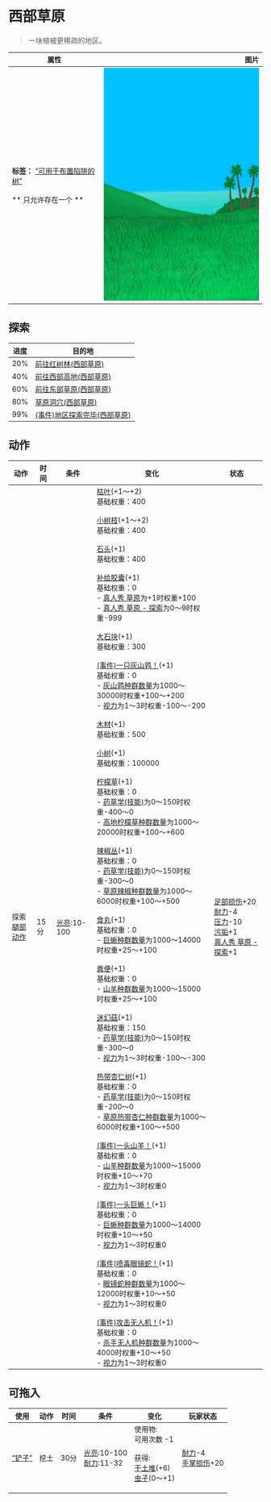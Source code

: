 # 西部草原  
> 一块植被更稀疏的地区。  
  
  属性  |   图片   
 ----  |  ----:   
 **标签：**	[“可用于布置陷阱的树”](tag_SnareCompatible.md)<br><br>** 只允许存在一个 **  |  ![](Sprite/Grasslands.png)   
  
## 探索  
进度  |  目的地  
----  |  ----  
20%  |  [前往红树林(西部草原)](Path_GrasslandsWToMangroves.md)  
40%  |  [前往西部高地(西部草原)](Path_GrasslandsWToHighlandsW.md)  
60%  |  [前往东部草原(西部草原)](Path_GrasslandsWToGrasslandsE.md)  
80%  |  [草原洞穴(西部草原)](CaveGrasslandsEntrance.md)  
99%  |  [(事件)地区探索完毕(西部草原)](Event_GrasslandsWExplored.md)  
## 动作  
动作  |  时间  |  条件  |  变化  |  状态  
----  |  ----  |  ----  |  ----  |  ----  
探索<br>[腿部动作](LegAction.md)  |  15分  |  [光亮](Light.md):10-100  |  [枯叶](LeavesDry.md)(+1～+2)<br>基础权重：400<br><br>[小树枝](Sticks.md)(+1～+2)<br>基础权重：400<br><br>[石头](Stone.md)(+1)<br>基础权重：400<br><br>[补给胶囊](TV_SupplyCapsule.md)(+1)<br>基础权重：0<br>- [真人秀 草原](TV_Grasslands.md)为+1时权重+100<br>- [真人秀 草原 - 探索](TV_GrasslandsExplore.md)为0～9时权重-999<br><br>[大石块](StoneHeavy.md)(+1)<br>基础权重：300<br><br>[(事件)一只灰山鹑！](Event_PartridgeFight.md)(+1)<br>基础权重：0<br>- [灰山鹑种群数量](Pop_Partridge.md)为1000～30000时权重+100～+200<br>- [视力](Myopia.md)为1～3时权重-100～-200<br><br>[木材](Wood.md)(+1)<br>基础权重：500<br><br>[小树](SmallTree.md)(+1)<br>基础权重：100000<br><br>[柠檬草](Lemongrass.md)(+1)<br>基础权重：0<br>- [药草学(技能)](Skill_Herbology.md)为0～150时权重-400～0<br>- [高地柠檬草种群数量](LemonGrass_HighlandsPop.md)为1000～20000时权重+100～+600<br><br>[辣椒丛](ChiliPlant.md)(+1)<br>基础权重：0<br>- [药草学(技能)](Skill_Herbology.md)为0～150时权重-300～0<br>- [草原辣椒种群数量](Chilies_GrasslandPop.md)为1000～6000时权重+100～+500<br><br>[食丸](GastricPellet.md)(+1)<br>基础权重：0<br>- [巨蜥种群数量](Pop_Monitor.md)为1000～14000时权重+25～+100<br><br>[粪便](Manure.md)(+1)<br>基础权重：0<br>- [山羊种群数量](Pop_Goat.md)为1000～15000时权重+25～+100<br><br>[迷幻菇](MagicMushroomsPlant.md)(+1)<br>基础权重：150<br>- [药草学(技能)](Skill_Herbology.md)为0～150时权重-300～0<br>- [视力](Myopia.md)为1～3时权重-100～-300<br><br>[热带杏仁树](TropicalAlmondTree.md)(+1)<br>基础权重：0<br>- [药草学(技能)](Skill_Herbology.md)为0～150时权重-200～0<br>- [草原热带杏仁种群数量](Almond_GrasslandPop.md)为1000～6000时权重+100～+500<br><br>[(事件)一头山羊！](Event_GoatFight.md)(+1)<br>基础权重：0<br>- [山羊种群数量](Pop_Goat.md)为1000～15000时权重+10～+70<br>- [视力](Myopia.md)为1～3时权重0<br><br>[(事件)一头巨蜥！](Event_MonitorFight.md)(+1)<br>基础权重：0<br>- [巨蜥种群数量](Pop_Monitor.md)为1000～14000时权重+10～+50<br>- [视力](Myopia.md)为1～3时权重0<br><br>[(事件)喷毒眼镜蛇！](Event_CobraFight.md)(+1)<br>基础权重：0<br>- [眼镜蛇种群数量](Pop_Cobra.md)为1000～12000时权重+10～+50<br>- [视力](Myopia.md)为1～3时权重0<br><br>[(事件)攻击无人机！](Event_DroneFight.md)(+1)<br>基础权重：0<br>- [杀手无人机种群数量](Pop_Drone.md)为1000～4000时权重+10～+50<br>- [视力](Myopia.md)为1～3时权重0<br>  |  [足部损伤](FootDamage.md)+20<br>[耐力](Stamina.md)-4<br>[压力](Stress.md)-10<br>[污垢](Filth.md)+1<br>[真人秀 草原 - 探索](TV_GrasslandsExplore.md)+1  
## 可拖入  
使用  |  动作  |  时间  |  条件  |  变化  |  玩家状态  
----  |  ----  |  ----  |  ----  |  ----  |  ----  
[“铲子”](tag_Shovel.md)  |  挖土  |  30分  |  [光亮](Light.md):10-100<br>[耐力](Stamina.md):11-32  |  使用物:<br>可用次数  -1<br><br>获得:<br>[干土堆](DirtPile.md)(+6)<br>[虫子](Bugs.md)(0～+1)<br><br>  |  [耐力](Stamina.md)-4<br>[手掌损伤](HandDamage.md)+20  
